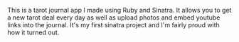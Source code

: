 This is a tarot journal app I made using Ruby and Sinatra. 
It allows you to get a new tarot deal every day as well as upload photos and embed youtube links into the journal. 
It's my first sinatra project and I'm fairly proud with how it turned out.
